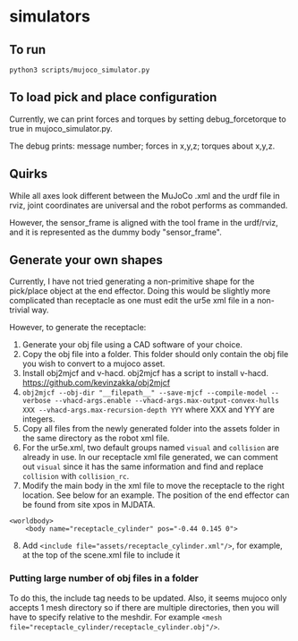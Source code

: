 # simulators

## To run
`python3 scripts/mujoco_simulator.py`

## To load pick and place configuration
Currently, we can print forces and torques by setting debug_forcetorque to true in mujoco_simulator.py.

The debug prints: message number; forces in x,y,z; torques about x,y,z.

## Quirks
While all axes look different between the MuJoCo .xml and the urdf file in rviz, joint coordinates are universal and the robot performs as commanded.

However, the sensor_frame is aligned with the tool frame in the urdf/rviz, and it is represented as the dummy body "sensor_frame".

## Generate your own shapes
Currently, I have not tried generating a non-primitive shape for the pick/place object at the end effector. Doing this would be slightly more complicated than receptacle as one must edit the ur5e xml file in a non-trivial way.

However, to generate the receptacle:
1. Generate your obj file using a CAD software of your choice.
2. Copy the obj file into a folder. This folder should only contain the obj file you wish to convert to a mujoco asset.
3. Install obj2mjcf and v-hacd. obj2mjcf has a script to install v-hacd. https://github.com/kevinzakka/obj2mjcf
4. `obj2mjcf --obj-dir "__filepath__" --save-mjcf --compile-model --verbose --vhacd-args.enable --vhacd-args.max-output-convex-hulls XXX --vhacd-args.max-recursion-depth YYY` where XXX and YYY are integers.
5. Copy all files from the newly generated folder into the assets folder in the same directory as the robot xml file.
6. For the ur5e.xml, two default groups named `visual` and `collision` are already in use. In our receptacle xml file generated, we can comment out `visual` since it has the same information and find and replace `collision` with `collision_rc`.
7. Modify the main body in the xml file to move the receptacle to the right location. See below for an example. The position of the end effector can be found from site xpos in MJDATA.
```
<worldbody>
    <body name="receptacle_cylinder" pos="-0.44 0.145 0">
```
8. Add `<include file="assets/receptacle_cylinder.xml"/>`, for example, at the top of the scene.xml file to include it

### Putting large number of obj files in a folder
To do this, the include tag needs to be updated. Also, it seems mujoco only accepts 1 mesh directory so if there are multiple directories, then you will have to specify relative to the meshdir. For example `<mesh file="receptacle_cylinder/receptacle_cylinder.obj"/>`.